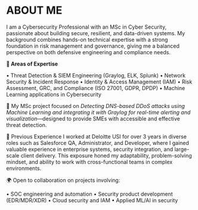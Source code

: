 # ABOUT ME

I am a Cybersecurity Professional with an MSc in Cyber Security, passionate about building secure, resilient, and data-driven systems. My background combines hands-on technical expertise with a strong foundation in risk management and governance, giving me a balanced perspective on both defensive engineering and compliance needs.

**🔐 Areas of Expertise**

• Threat Detection & SIEM Engineering (Graylog, ELK, Splunk)
• Network Security & Incident Response
• Identity & Access Management (IAM)
• Risk Assessment, GRC, and Compliance (ISO 27001, GDPR, DPDP)
• Machine Learning applications in Cybersecurity

📌 My MSc project focused on *Detecting DNS-based DDoS attacks using Machine Learning and integrating it with Graylog for real-time alerting and visualization*—designed to provide SMEs with accessible and effective threat detection.

💼 Previous Experience
I worked at Deloitte USI for over 3 years in diverse roles such as Salesforce QA, Administrator, and Developer, where I gained valuable experience in enterprise systems, security integration, and large-scale client delivery. This exposure honed my adaptability, problem-solving mindset, and ability to work with cross-functional teams in complex environments.

🌍 Open to collaboration on projects involving:

• SOC engineering and automation
• Security product development (EDR/MDR/XDR)
• Cloud security and IAM
• Applied ML/AI in security
